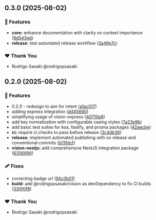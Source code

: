 ## 0.3.0 (2025-08-02)

### 🚀 Features

- **core:** enhance documentation with clarity on context importance ([9d543ed](https://github.com/rodrigopsasaki/vision/commit/9d543ed))
- **release:** test automated release workflow ([3a48e7c](https://github.com/rodrigopsasaki/vision/commit/3a48e7c))

### ❤️ Thank You

- Rodrigo Sasaki @rodrigopsasaki

## 0.2.0 (2025-08-02)

### 🚀 Features

- 0.2.0 - redesign to aim for intent ([a1ac017](https://github.com/rodrigopsasaki/vision/commit/a1ac017))
- adding express integration ([d445690](https://github.com/rodrigopsasaki/vision/commit/d445690))
- simplifying usage of vision-express ([40715b8](https://github.com/rodrigopsasaki/vision/commit/40715b8))
- add key normalization with configurable casing styles ([7a23e9b](https://github.com/rodrigopsasaki/vision/commit/7a23e9b))
- add basic test suites for koa, fastify, and prisma packages ([42aecbe](https://github.com/rodrigopsasaki/vision/commit/42aecbe))
- **ci:** require ci checks to pass before release ([3c4db36](https://github.com/rodrigopsasaki/vision/commit/3c4db36))
- **release:** implement automated publishing with nx release and conventional commits ([bf3fdcf](https://github.com/rodrigopsasaki/vision/commit/bf3fdcf))
- **vision-nestjs:** add comprehensive NestJS integration package ([6356990](https://github.com/rodrigopsasaki/vision/commit/6356990))

### 🩹 Fixes

- correcting badge url ([94c0b01](https://github.com/rodrigopsasaki/vision/commit/94c0b01))
- **build:** add @rodrigopsasaki/vision as devDependency to fix CI builds ([330f0f8](https://github.com/rodrigopsasaki/vision/commit/330f0f8))

### ❤️ Thank You

- Rodrigo Sasaki @rodrigopsasaki